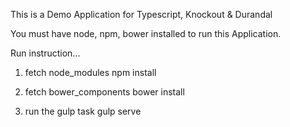 This is a Demo Application for Typescript, Knockout & Durandal 

You must have node, npm, bower installed to run this Application.

Run instruction...

1) fetch node_modules
   npm install 

2) fetch bower_components 
  bower install

3) run the gulp task
   gulp serve 


